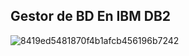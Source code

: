 ## Gestor de BD En IBM DB2

![8419ed5481870f4b1afcb456196b7242](https://user-images.githubusercontent.com/47042324/90304593-a1c87e80-de76-11ea-9f15-df978d2e774e.gif)
